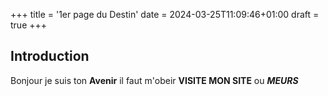 +++
title = '1er page du Destin'
date = 2024-03-25T11:09:46+01:00
draft = true
+++
## Introduction
Bonjour je suis ton **Avenir** il faut m'obeir
**VISITE MON SITE** ou ***MEURS***
